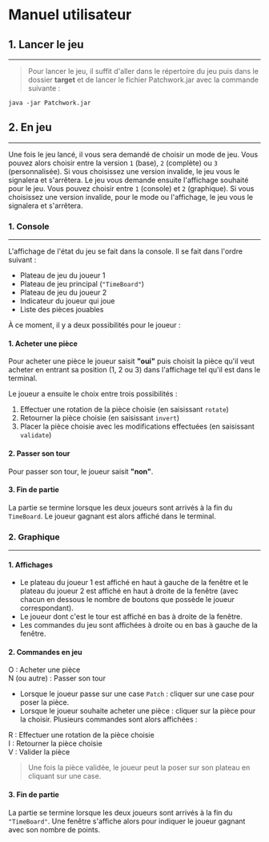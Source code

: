 # Manuel utilisateur

## 1. Lancer le jeu

---

> Pour lancer le jeu, il suffit d'aller dans le répertoire du jeu puis dans le dossier
**target** et de lancer le fichier Patchwork.jar avec la commande suivante :

```shell
java -jar Patchwork.jar
```

## 2. En jeu

---

Une fois le jeu lancé, il vous sera demandé de choisir un mode de jeu. Vous pouvez alors
choisir entre la version `1` (base), `2` (complète) ou `3` (personnalisée). Si vous choisissez une version invalide, le jeu vous le signalera et s'arrêtera.
Le jeu vous demande ensuite l'affichage souhaité pour le jeu. Vous pouvez choisir entre `1` (console) et `2` (graphique). Si vous choisissez une version invalide, pour le mode ou l'affichage, le jeu vous le signalera et s'arrêtera.

### 1. Console

---

L'affichage de l'état du jeu se fait dans la console. Il se fait dans l'ordre suivant :

- Plateau de jeu du joueur 1
- Plateau de jeu principal (`"TimeBoard"`)
- Plateau de jeu du joueur 2
- Indicateur du joueur qui joue
- Liste des pièces jouables

À ce moment, il y a deux possibilités pour le joueur :

#### 1. Acheter une pièce

Pour acheter une pièce le joueur saisit **"oui"** puis choisit la pièce qu'il veut acheter en entrant sa position (1, 2 ou 3) dans l'affichage tel qu'il est dans le terminal.

Le joueur a ensuite le choix entre trois possibilités :

1. Effectuer une rotation de la pièce choisie (en saisissant `rotate`)
2. Retourner la pièce choisie (en saisissant `invert`)
3. Placer la pièce choisie avec les modifications effectuées (en saisissant `validate`)

#### 2. Passer son tour

Pour passer son tour, le joueur saisit **"non"**.

#### 3. Fin de partie

La partie se termine lorsque les deux joueurs sont arrivés à la fin du `TimeBoard`.
Le joueur gagnant est alors affiché dans le terminal.

### 2. Graphique

---

#### 1. Affichages

- Le plateau du joueur 1 est affiché en haut à gauche de la fenêtre et le plateau du joueur 2 est affiché en haut à droite de la fenêtre (avec chacun en dessous le nombre de boutons que possède le joueur correspondant).
- Le joueur dont c'est le tour est affiché en bas à droite de la fenêtre.
- Les commandes du jeu sont affichées à droite ou en bas à gauche de la fenêtre.

#### 2. Commandes en jeu

O : Acheter une pièce
<br>
N (ou autre) : Passer son tour

- Lorsque le joueur passe sur une case `Patch` : cliquer sur une case pour poser la pièce.
- Lorsque le joueur souhaite acheter une pièce : cliquer sur la pièce pour la choisir. Plusieurs commandes sont alors affichées : 

R : Effectuer une rotation de la pièce choisie
<br>
I : Retourner la pièce choisie
<br>
V : Valider la pièce

> Une fois la pièce validée, le joueur peut la poser sur son plateau en cliquant sur une case.

#### 3. Fin de partie

La partie se termine lorsque les deux joueurs sont arrivés à la fin du `"TimeBoard"`. Une fenêtre s'affiche alors pour indiquer le joueur gagnant avec son nombre de points.